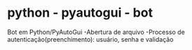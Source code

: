 # python - pyautogui - bot
Bot em Python/PyAutoGui
-Abertura de arquivo
-Processo de autenticação(preenchimento): usuário, senha e validação
